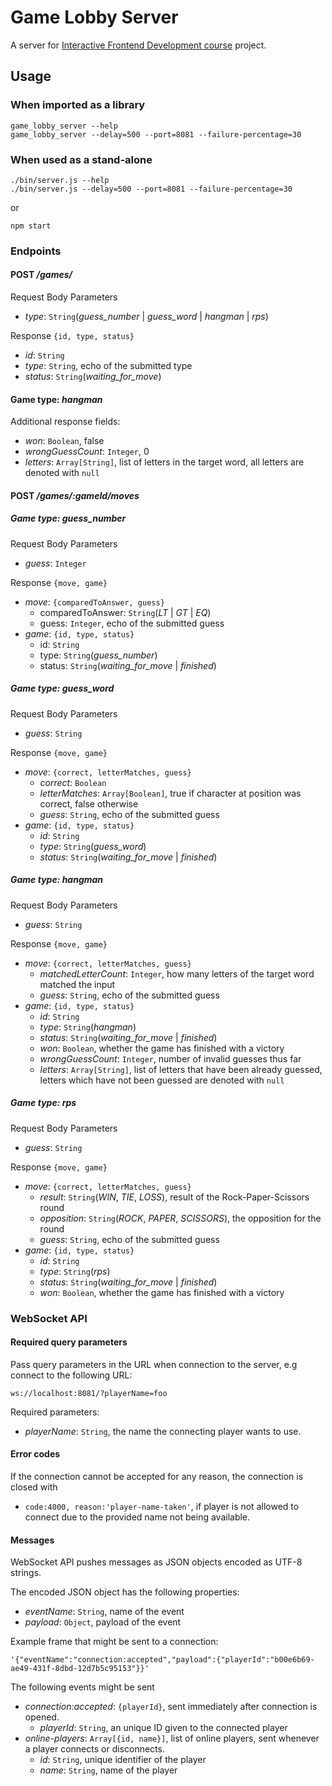 # Game Lobby Server

A server for [Interactive Frontend Development course](https://courses.cs.ut.ee/2017/react/spring/) project.

## Usage

### When imported as a library

```
game_lobby_server --help
game_lobby_server --delay=500 --port=8081 --failure-percentage=30
```

### When used as a stand-alone

```
./bin/server.js --help
./bin/server.js --delay=500 --port=8081 --failure-percentage=30
```

or 
```
npm start
```

### Endpoints

#### POST _/games/_

Request Body Parameters

* _type_: `String`(_guess_number_ | _guess_word_ | _hangman_ | _rps_)

Response `{id, type, status}`

* _id_: `String`
* _type_: `String`, echo of the submitted type
* _status_: `String`(_waiting_for_move_)

#### Game type: _hangman_

Additional response fields:

* _won_: `Boolean`, false
* _wrongGuessCount_: `Integer`, 0
* _letters_: `Array[String]`, list of letters in the target word, all letters
  are denoted with `null`

#### POST _/games/:gameId/moves_

##### Game type: _guess_number_

Request Body Parameters

* _guess_: `Integer`

Response `{move, game}`

* _move_: `{comparedToAnswer, guess}`
    * comparedToAnswer: `String`(_LT_ | _GT_ | _EQ_)
    * guess: `Integer`, echo of the submitted guess
* _game_: `{id, type, status}`
    * id: `String`
    * type: `String`(_guess_number_)
    * status: `String`(_waiting_for_move_ | _finished_)

##### Game type: _guess_word_

Request Body Parameters

* _guess_: `String`

Response `{move, game}`

* _move_: `{correct, letterMatches, guess}`
    * _correct_: `Boolean`
    * _letterMatches_: `Array[Boolean]`, true if character at position was correct, false otherwise
    * _guess_: `String`, echo of the submitted guess
* _game_: `{id, type, status}`
    * _id_: `String`
    * _type_: `String`(_guess_word_)
    * _status_: `String`(_waiting_for_move_ | _finished_)

##### Game type: _hangman_

Request Body Parameters

* _guess_: `String`

Response `{move, game}`

* _move_: `{correct, letterMatches, guess}`
    * _matchedLetterCount_: `Integer`, how many letters of the target word matched the input
    * _guess_: `String`, echo of the submitted guess
* _game_: `{id, type, status}`
    * _id_: `String`
    * _type_: `String`(_hangman_)
    * _status_: `String`(_waiting_for_move_ | _finished_)
    * _won_: `Boolean`, whether the game has finished with a victory
    * _wrongGuessCount_: `Integer`, number of invalid guesses thus far
    * _letters_: `Array[String]`, list of letters that have been already
      guessed, letters which have not been guessed are denoted with `null`

##### Game type: _rps_

Request Body Parameters

* _guess_: `String`

Response `{move, game}`

* _move_: `{correct, letterMatches, guess}`
    * _result_: `String`(_WIN_, _TIE_, _LOSS_), result of the
      Rock-Paper-Scissors round
    * _opposition_: `String`(_ROCK_, _PAPER_, _SCISSORS_), the opposition for the round
    * _guess_: `String`, echo of the submitted guess
* _game_: `{id, type, status}`
    * _id_: `String`
    * _type_: `String`(_rps_)
    * _status_: `String`(_waiting_for_move_ | _finished_)
    * _won_: `Boolean`, whether the game has finished with a victory

### WebSocket API

#### Required query parameters

Pass query parameters in the URL when connection to the server, e.g connect to the following URL:
```
ws://localhost:8081/?playerName=foo
```

Required parameters:

* _playerName_: `String`, the name the connecting player wants to use.

#### Error codes

If the connection cannot be accepted for any reason, the connection is closed with

* `code:4000, reason:'player-name-taken'`, if player is not allowed to connect due to the provided name not being available.

#### Messages

WebSocket API pushes messages as JSON objects encoded as UTF-8 strings.

The encoded JSON object has the following properties:

* _eventName_: `String`, name of the event
* _payload_: `Object`, payload of the event

Example frame that might be sent to a connection:
```
'{"eventName":"connection:accepted","payload":{"playerId":"b00e6b69-ae49-431f-8dbd-12d7b5c95153"}}'
```

The following events might be sent

* _connection:accepted_: `{playerId}`, sent immediately after connection is opened.
    * _playerId_: `String`, an unique ID given to the connected player
* _online-players_: `Array[{id, name}]`, list of online players, sent whenever a player connects or disconnects.
    * _id_: `String`, unique identifier of the player
    * _name_: `String`, name of the player
